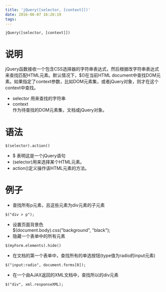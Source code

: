 ```yaml
---
title: 'jQuery([selector, [context]])'
date: 2016-06-07 16:26:19
tags:
---
```

```
jQuery([selector, [context]])
```
# 说明
jQuery函数接收一个包含CSS选择器的字符串表达式，然后根据改字符串表达式来查找匹配HTML元素。默认情况下，$()在当前HTML document中查找DOM元素。如果指定了context参数，比如DOM元素集，或者jQuery对象，则才在这个context中查找。  
* selector
用来查找的字符串  
* context  
作为待查找的DOM元素集，文档或jQuery对象。
# 语法
```
$(selector).action()
```
* $ 表明这是一个jQuery语句
* (selector)用来选择某个HTML元素。
* action()定义操作该HTML元素的方法。
# 例子 
* 查找所有p元素，且这些元素为div元素的子元素  
```
$("div > p");
```
* 设置页面背景色  
$(document.body).css("background", "black");
* 隐藏一个表单中的所有元素  
```
$(myForm.elements).hide()
```
* 在文档的第一个表单中，查找所有的单选按钮(type值为radio的input元素)  
```
$("input:radio", document.forms[0]);
```
* 在一个由AJAX返回的XML文档中，查找所以的div元素  
```
$("div", xml.responseXML);
```

